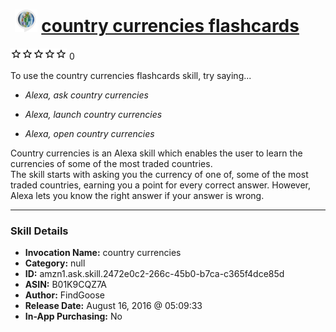 # &nbsp;<img src="skill_icon" alt="country currencies flashcards icon" width="36"> [country currencies flashcards](http://alexa.amazon.com/#skills/amzn1.ask.skill.2472e0c2-266c-45b0-b7ca-c365f4dce85d)
![0 stars](../../images/ic_star_border_black_18dp_1x.png)![0 stars](../../images/ic_star_border_black_18dp_1x.png)![0 stars](../../images/ic_star_border_black_18dp_1x.png)![0 stars](../../images/ic_star_border_black_18dp_1x.png)![0 stars](../../images/ic_star_border_black_18dp_1x.png) 0

To use the country currencies flashcards skill, try saying...

* *Alexa, ask country currencies*

* *Alexa, launch country currencies*

* *Alexa, open country currencies*

Country currencies is an Alexa skill which enables the user to learn the currencies of some of the most traded countries.  
The skill starts with asking you the currency of one of, some of the most traded countries, earning you a point for every correct answer. However, Alexa lets you know the right answer if your answer is wrong.

***

### Skill Details

* **Invocation Name:** country currencies
* **Category:** null
* **ID:** amzn1.ask.skill.2472e0c2-266c-45b0-b7ca-c365f4dce85d
* **ASIN:** B01K9CQZ7A
* **Author:** FindGoose
* **Release Date:** August 16, 2016 @ 05:09:33
* **In-App Purchasing:** No
